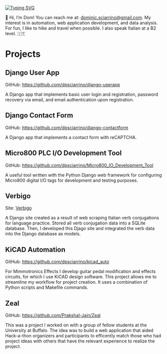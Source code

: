 [![Typing SVG](https://readme-typing-svg.herokuapp.com?multiline=true&width=500&lines=Dom%20Sciarrino++++++++++)](https://git.io/typing-svg)

👋 Hi, I’m Dom! You can reach me at: dominic.sciarrino@gmail.com. My interest is in automation, web application development, and data analysis. For fun, I like to hike and travel when possible. I also speak Italian at a B2 level. 🇮🇹

<h1>Projects</h1>

<h2>Django User App</h2>

GitHub: <a href="https://github.com/dpsciarrino/django-userapp"> https://github.com/dpsciarrino/django-userapp </a>

<p>A Django app that implements basic user login and registration, password recovery via email, and email authentication upon registration.</p>

<h2>Django Contact Form</h2>

GitHub: <a href="https://github.com/dpsciarrino/django-contactform">https://github.com/dpsciarrino/django-contactform</a>

<p>A Django app that implements a contact form with reCAPTCHA.</p>

<h2>Micro800 PLC I/O Development Tool</h2>

GitHub: <a href="https://github.com/dpsciarrino/Micro800_IO_Development_Tool">https://github.com/dpsciarrino/Micro800_IO_Development_Tool</a>

<p>A useful tool written with the Python Django web framework for configuring Micro800 digital I/O tags for development and testing purposes.</p>

<h2>Verbigo</h2>

Site: <a href="http://dpsciarr.pythonanywhere.com/">Verbigo</a>

<p>A Django site created as a result of web scraping Italian verb conjugations for language practice. Stored all verb conjugation data into a SQLite database. Then, I developed this Djago site and integrated the verb data into the Django database as models.</p>

<h2>KiCAD Automation</h2>

GitHub: <a href="https://github.com/dpsciarrino/kicad_auto">https://github.com/dpsciarrino/kicad_auto</a>

<p>For Mimmotronics Effects I develop guitar pedal modification and effects circuits, for which I use KiCAD design software. This project allows me to streamline my workflow for project creation. It uses a combination of Python scripts and Makefile commands.</p>

<h2>Zeal</h2>

GitHub: <a href="https://github.com/Prakshal-Jain/Zeal">https://github.com/Prakshal-Jain/Zeal</a>

<p>This was a project I worked on with a group of fellow students at the University at Buffalo. The idea was to build a web application that aided Hack-a-thon organizers and participants to efficently match those who had project ideas with others that have the relevant experience to realize the project.</p>
